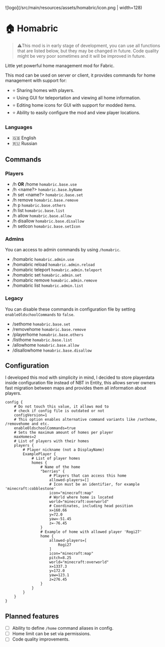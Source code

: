![logo](/src/main/resources/assets/homabric/icon.png | width=128)

# 🏠 Homabric
> ⚠️This mod is in early stage of development, you can use all functions that are listed below, but they may be changed in future. Code quality might be very poor sometimes and it will be improved in future.

Little yet powerful home management mod for Fabric.

This mod can be used on server or client, it provides commands for home management with support for:
- ⭐ Sharing homes with players.
- ⭐ Using GUI for teleportation and viewing all home information.
- ⭐ Editing home icons for GUI with support for modded items.
- ⭐ Ability to easily configure the mod and view player locations.

### Languages
- 🇬🇧 English
- 🇷🇺 Russian

## Commands
### Players
- /h **OR** /home `homabric.base.use`
- /h <name?> `homabric.base.byName`
- /h set <name?> `homabric.base.set`
- /h remove <home> `homabric.base.remove`
- /h p <player> <home> `homabric.base.others`
- /h list `homabric.base.list`
- /h allow <player> <home> `homabric.base.allow`
- /h disallow <player> <home> `homabric.base.disallow`
- /h setIcon <home> <item identificator> `homabric.base.setIcon`
### Admins
You can access to admin commands by using `/homabric`.
- /homabric `homabric.admin.use`
- /homabric reload `homabric.admin.reload`
- /homabric teleport <player> <home> `homabric.admin.teleport`
- /homabric set <player> <home> `homabric.admin.set`
- /homabric remove <player> <home> `homabric.admin.remove`
- /homabric list <player> `homabric.admin.list`
### Legacy
You can disable these commands in configuration file by setting `enableOldschoolCommands` to `false`.
- /sethome <name> `homabric.base.set`
- /removehome <home> `homabric.base.remove`
- /playerhome <player> <home> `homabric.base.others`
- /listhome `homabric.base.list`
- /allowhome <player> <home> `homabric.base.allow`
- /disallowhome <player> <home> `homabric.base.disallow`

## Configuration
I developed this mod with simplicity in mind, I decided to store playerdata inside configuration file instead of NBT in Entity, this allows server owners fast migration between maps and provides them all information about players.

```shell
config {
    # Do not touch this value, it allows mod to 
    # check if config file is outdated or not
    configVersion=1
    # This option enables alternative command variants like /sethome, /removehome and etc.
    enableOldschoolCommands=true
    # Sets the maximum amount of homes per player
    maxHomes=2
    # List of players with their homes
    players {
        # Player nickname (not a DisplayName)
        ExamplePlayer {
            # List of player homes
            homes {
                # Name of the home
                "berries" {
                    # Players that can access this home
                    allowed-players=[]
                    # Icon must be an identifier, for example 'minecraft:cobblestone'
                    icon="minecraft:map"
                    # World where home is located
                    world="minecraft:overworld"
                    # Coordinates, including head position
                    x=160.66
                    y=72.0
                    yaw=-51.45
                    z=-76.45
                }
                # Example of home with allowed player 'Rogi27'
                home {
                    allowed-players=[
                        Rogi27
                    ]
                    icon="minecraft:map"
                    pitch=8.25
                    world="minecraft:overworld"
                    x=1337.3
                    y=172.0
                    yaw=123.1
                    z=276.45
                }
            }
        }
    }
}
```

## Planned features
- [ ] Ability to define `/home` command aliases in config.
- [ ] Home limit can be set via permissions.
- [ ] Code quality improvements.